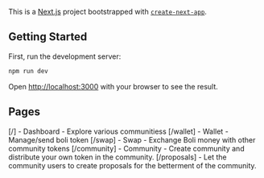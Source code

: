 This is a [Next.js](https://nextjs.org/) project bootstrapped with [`create-next-app`](https://github.com/vercel/next.js/tree/canary/packages/create-next-app).

## Getting Started

First, run the development server:

```bash
npm run dev
```

Open [http://localhost:3000](http://localhost:3000) with your browser to see the result.

## Pages

[/] - Dashboard - Explore various communitiess 
[/wallet] - Wallet - Manage/send boli token
[/swap] - Swap - Exchange Boli money with other community tokens
[/community] - Community - Create community and distribute your own token in the community.
[/proposals] - Let the community users to create proposals for the betterment of the community.
